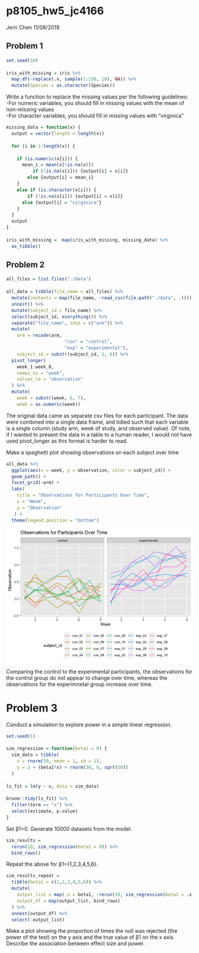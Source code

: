 p8105\_hw5\_jc4166
================
Jerri Chen
11/08/2019

## Problem 1

``` r
set.seed(10)

iris_with_missing = iris %>% 
  map_df(~replace(.x, sample(1:150, 20), NA)) %>%
  mutate(Species = as.character(Species))
```

Write a function to replace the missing values per the following
guidelines:  
\-For numeric variables, you should fill in missing values with the mean
of non-missing values  
\-For character variables, you should fill in missing values with
“virginica”

``` r
missing_data = function(x) {
  output = vector(length = length(x))
  
  for (i in 1:length(x)) {
    
    if (is.numeric(x[i])) {
      mean_i = mean(x[!is.na(x)])
          if (!is.na(x[i])) {output[i] = x[i]} 
        else {output[i] = mean_i}
    }
    else if (is.character(x[i])) {
        if (!is.na(x[i])) {output[i] = x[i]} 
      else {output[i] = "virginica"}
    }
  }
  output
}

iris_with_missing =  map(iris_with_missing, missing_data) %>% 
  as_tibble()
```

## Problem 2

``` r
all_files = list.files("./data")

all_data = tibble(file_name = all_files) %>% 
  mutate(contents = map(file_name, ~read_csv(file.path("./data", .)))) %>% 
  unnest() %>% 
  mutate(subject_id = file_name) %>% 
  select(subject_id, everything()) %>% 
  separate("file_name", into = c("arm")) %>% 
  mutate(
    arm = recode(arm, 
                      "con" = "control",
                      "exp" = "experimental"),
    subject_id = substr(subject_id, 1, 6)) %>% 
  pivot_longer(
    week_1:week_8,
    names_to = "week",
    values_to = "observation"
  ) %>% 
  mutate(
    week = substr(week, 6, 7),
    week = as.numeric(week))
```

The original data came as separate csv files for each participant. The
data were combined into a single data frame, and tidied such that each
variable is a single column (study arm, week of study, and observed
value). Of note, if I wanted to present the data in a table to a human
reader, I would not have used pivot\_longer as this format is harder to
read.

Make a spaghetti plot showing observations on each subject over time

``` r
all_data %>% 
  ggplot(aes(x = week, y = observation, color = subject_id)) + 
  geom_path() + 
  facet_grid(~arm) +
  labs(
    title = "Observations for Participants Over Time",
    x = "Week",
    y = "Observation"
   ) + 
  theme(legend.position = "bottom")
```

![](p8105_hw5_jc4166_files/figure-gfm/unnamed-chunk-4-1.png)<!-- -->

Comparing the control to the experimental participants, the observations
for the control group do not appear to change over time, whereas the
observations for the experimnetal group increase over time.

# Problem 3

Conduct a simulation to explore power in a simple linear regression.

``` r
set.seed(1)

sim_regression = function(beta1 = 0) {
  sim_data = tibble(
    x = rnorm(30, mean = 1, sd = 1),
    y = 2 + (beta1*x) + rnorm(30, 0, sqrt(50))
  )
  
ls_fit = lm(y ~ x, data = sim_data)
  
broom::tidy(ls_fit) %>%
  filter(term == "x") %>%
  select(estimate, p.value)
}
```

Set β1=0. Generate 10000 datasets from the model.

``` r
sim_results = 
  rerun(10, sim_regression(beta1 = 0)) %>% 
  bind_rows()
```

Repeat the above for β1={1,2,3,4,5,6}.

``` r
sim_results_repeat = 
  tibble(beta1 = c(1,2,3,4,5,6)) %>% 
  mutate(
    output_list = map(.x = beta1, ~rerun(10, sim_regression(beta1 = .x))),
    output_df = map(output_list, bind_rows)
  ) %>% 
  unnest(output_df) %>%
  select(-output_list)
```

Make a plot showing the proportion of times the null was rejected (the
power of the test) on the y axis and the true value of β1 on the x axis.
Describe the association between effect size and power.
